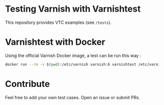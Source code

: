 # Testing Varnish with Varnishtest 

This repository provides VTC examples (see `/tests`).

# Varnishtest with Docker

Using the official Varnish Docker image, a test can be run this way :

```sh
docker run --rm -v $(pwd):/etc/varnish varnish:6 varnishtest /etc/varnish/tests/clean_utm_parameters.vtc
```

# Contribute

Feel free to add your own test cases. Open an issue or submit PRs.

